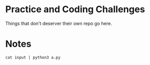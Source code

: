 # Practice and Coding Challenges

Things that don't deserver their own repo go here. 

# Notes
`cat input | python3 a.py`